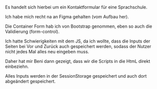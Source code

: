 Es handelt sich hierbei um ein Kontaktformular für eine Sprachschule.

Ich habe mich recht na an Figma gehalten (vom Aufbau her).

Die Container Form hab ich von Bootstrap genommen, eben so auch die Validierung (form-control).

Ich hatte Schwierigkeiten mit dem JS, da ich wollte, dass die Inputs der Seiten bei Vor und Zurück
auch gespeichert werden, sodass der Nutzer nicht jedes Mal alles neu eingeben muss.

Daher hat mir Beni dann gezeigt, dass wir die Scripts in die HtmL direkt einbeziehn.

Alles Inputs werden in der SessionStorage gespeichert und auch dort abgeändert gespeichert.




